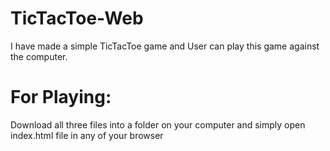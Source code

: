 # TicTacToe-Web
I have made a simple TicTacToe game and User can play this game against the computer.

# For Playing:
Download all three files into a folder on your computer and simply open index.html file in any of your browser
